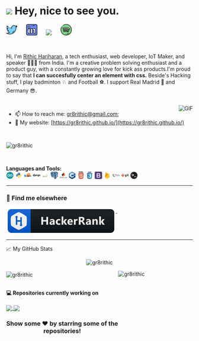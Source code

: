 <h1><img src="https://emojis.slackmojis.com/emojis/images/1531849430/4246/blob-sunglasses.gif?1531849430" width="30"/> Hey, nice to see you.</h1>

<p align="left">
<a href="https://twitter.com/HariharanRithic" target="_blank"><img height="30" src="https://raw.githubusercontent.com/AbhishekMaira10/AbhishekMaira10/master/Resources/png/twitter.png?raw=true"></a>&nbsp;&nbsp;&nbsp;&nbsp;&nbsp;
<a href="https://www.linkedin.com/in/rithic-hariharan-8902b4199/" target="_blank"><img height="30" src="https://raw.githubusercontent.com/AbhishekMaira10/AbhishekMaira10/master/linkedin.png?raw=true"></a>&nbsp;&nbsp;&nbsp;&nbsp;&nbsp;
<a href="https://www.instagram.com/mr_11_2002/" target="_blank"><img height="30" src="https://image.flaticon.com/icons/svg/725/725278.svg"></a>&nbsp;&nbsp;&nbsp;&nbsp;&nbsp;
<a href="https://open.spotify.com/user/tl5kjfl94d23jz7qa7o8t9yhy?si=-A6j-_IHQ8C7D-KfzKQDVg&utm_source=copy-link&dl_branch=1" target="_blank"><img height="30" src="https://raw.githubusercontent.com/AbhishekMaira10/AbhishekMaira10/master/Resources/png/spotify.png?raw=true"></a>&nbsp;&nbsp;&nbsp;&nbsp;&nbsp;
</p>

<br>

Hi, I'm [Rithic Hariharan](https://gr8rithic.github.io/), a tech enthusiast, web developer, IoT Maker, and speaker 👨🏻‍💻 from India. I'm a creative problem solving enthusiast and a product guy, with a constantly growing love for kick ass products.I'm proud to say that **I can succesfully center an element with css.** Beside's Hacking stuff, I play badminton ♘ and Football ⚽.
I support Real Madrid 👿 and Germany 😎.

<br>


<!-- https://media.giphy.com/media/SWoSkN6DxTszqIKEqv/giphy.gif -->
<!-- <img align="right" height="250" width="400" alt="GIF" src="https://miro.medium.com/max/1360/1*IRGHmiGsa16stedQvIaZfw.gif" /> -->

<img align="right" alt="GIF" src="https://media.giphy.com/media/3ohzdKvLT1DxFxhZAI/giphy.gif" />

 - 📫 How to reach me: [gr8rithic@gmail.com](mailto:gr8rithic@gmail.com);
 - 🔗 My website: [https://gr8rithic.github.io/](https://gr8rithic.github.io/)
 
 <br>

 <p align="left"> <img src="https://komarev.com/ghpvc/?username=gr8rithic" alt="gr8rithic" /> </p>
 
 </br>

**Languages and Tools:**
<br>
<code><img height="20" src="https://raw.githubusercontent.com/github/explore/80688e429a7d4ef2fca1e82350fe8e3517d3494d/topics/arduino/arduino.png"></code>
<code><img height="20" src="https://raw.githubusercontent.com/github/explore/80688e429a7d4ef2fca1e82350fe8e3517d3494d/topics/python/python.png"></code>
<code><img height="20" src="https://raw.githubusercontent.com/github/explore/80688e429a7d4ef2fca1e82350fe8e3517d3494d/topics/scikit-learn/scikit-learn.png"></code>
<code><img height="20" src="https://raw.githubusercontent.com/github/explore/80688e429a7d4ef2fca1e82350fe8e3517d3494d/topics/django/django.png"></code>
<code><img height="20" src="https://raw.githubusercontent.com/github/explore/80688e429a7d4ef2fca1e82350fe8e3517d3494d/topics/mysql/mysql.png"></code>
<code><img height="20" src="https://raw.githubusercontent.com/github/explore/80688e429a7d4ef2fca1e82350fe8e3517d3494d/topics/postgresql/postgresql.png"></code>
<code><img height="20" src="https://raw.githubusercontent.com/github/explore/80688e429a7d4ef2fca1e82350fe8e3517d3494d/topics/matlab/matlab.png"></code>
<code><img height="20" src="https://raw.githubusercontent.com/github/explore/80688e429a7d4ef2fca1e82350fe8e3517d3494d/topics/cpp/cpp.png"></code>
<code><img height = "20" src = "https://raw.githubusercontent.com/github/explore/80688e429a7d4ef2fca1e82350fe8e3517d3494d/topics/html/html.png"></code>
<code><img height = "20" src = "https://raw.githubusercontent.com/github/explore/80688e429a7d4ef2fca1e82350fe8e3517d3494d/topics/css/css.png"></code>
<code><img height = "20" src = "https://raw.githubusercontent.com/github/explore/80688e429a7d4ef2fca1e82350fe8e3517d3494d/topics/bootstrap/bootstrap.png"></code>
<code><img height="20" src="https://raw.githubusercontent.com/github/explore/80688e429a7d4ef2fca1e82350fe8e3517d3494d/topics/firebase/firebase.png"></code>
<code><img height="20" src="https://raw.githubusercontent.com/github/explore/80688e429a7d4ef2fca1e82350fe8e3517d3494d/topics/flask/flask.png"></code>
<code><img height="20" src="https://raw.githubusercontent.com/github/explore/80688e429a7d4ef2fca1e82350fe8e3517d3494d/topics/git/git.png"></code>
<code><img height="20" src="https://raw.githubusercontent.com/github/explore/80688e429a7d4ef2fca1e82350fe8e3517d3494d/topics/terminal/terminal.png"></code>


---
### 📢 Find me elsewhere
<p align="left">
  <a href="https://www.hackerrank.com/gr8rithic">
    <img src="https://raw.githubusercontent.com/AbhishekMaira10/AbhishekMaira10/master/Resources/svg/hackerrank.svg" alt="hackerrank" style="vertical-align:top; margin:4px">
  </a>&nbsp;&nbsp;&nbsp;
</p>

<hr>

<summary>📈 My GitHub Stats</summary>

<p align="center"> <img src="https://github-readme-stats.vercel.app/api?username=gr8rithic&theme=gotham" alt="gr8rithic" />

<p><img align="right"width="40%" height="200"src="https://github-readme-stats.vercel.app/api/top-langs?username=gr8rithic&show_icons=true&locale=en&layout=compact&theme=gotham" alt="gr8rithic" /></p> 
<p><img align="center" width="48%" height="200" src="https://github-readme-streak-stats.herokuapp.com/?user=gr8rithic&theme=gotham" alt="gr8rithic" /></p>

</br>

<summary><b> 💻 Repositories currently working on </b></summary>
<br> 
<a href="https://github.com/gr8rithic/Drug_Test_ML" target="_blank">
  <img align="center" src="https://github-readme-stats.vercel.app/api/pin/?username=gr8rithic&repo=Drug_Test_ML&theme=gotham" />
</a>
<a href="https://github.com/gr8rithic/Telegram-Covid-Vaccine-bot" target="_blank">
 <img align="center" src="https://github-readme-stats.vercel.app/api/pin/?username=gr8rithic&repo=Telegram-Covid-Vaccine-bot&theme=gotham" />
</a>
<div align="center">

### Show some ❤️ by starring some of the repositories!
</div>
